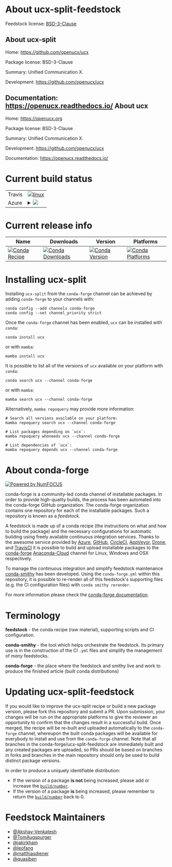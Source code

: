 About ucx-split-feedstock
=========================

Feedstock license: [BSD-3-Clause](https://github.com/conda-forge/ucx-split-feedstock/blob/main/LICENSE.txt)

About ucx-split
---------------

Home: https://github.com/openucx/ucx

Package license: BSD-3-Clause

Summary: Unified Communication X.

Development: https://github.com/openucx/ucx

Documentation: https://openucx.readthedocs.io/
About ucx
---------

Home: https://openucx.org

Package license: BSD-3-Clause

Summary: Unified Communication X.

Development: https://github.com/openucx/ucx

Documentation: https://openucx.readthedocs.io/

Current build status
====================


<table><tr>
    <td>Travis</td>
    <td>
      <a href="https://app.travis-ci.com/conda-forge/ucx-split-feedstock">
        <img alt="linux" src="https://img.shields.io/travis/com/conda-forge/ucx-split-feedstock/main.svg?label=Linux">
      </a>
    </td>
  </tr>
    
  <tr>
    <td>Azure</td>
    <td>
      <details>
        <summary>
          <a href="https://dev.azure.com/conda-forge/feedstock-builds/_build/latest?definitionId=7481&branchName=main">
            <img src="https://dev.azure.com/conda-forge/feedstock-builds/_apis/build/status/ucx-split-feedstock?branchName=main">
          </a>
        </summary>
        <table>
          <thead><tr><th>Variant</th><th>Status</th></tr></thead>
          <tbody><tr>
              <td>linux_64_c_compiler_version10cdt_namecos7cuda_compilernvcccuda_compiler_version11.1cxx_compiler_version10</td>
              <td>
                <a href="https://dev.azure.com/conda-forge/feedstock-builds/_build/latest?definitionId=7481&branchName=main">
                  <img src="https://dev.azure.com/conda-forge/feedstock-builds/_apis/build/status/ucx-split-feedstock?branchName=main&jobName=linux&configuration=linux%20linux_64_c_compiler_version10cdt_namecos7cuda_compilernvcccuda_compiler_version11.1cxx_compiler_version10" alt="variant">
                </a>
              </td>
            </tr><tr>
              <td>linux_64_c_compiler_version10cdt_namecos7cuda_compilernvcccuda_compiler_version11.2cxx_compiler_version10</td>
              <td>
                <a href="https://dev.azure.com/conda-forge/feedstock-builds/_build/latest?definitionId=7481&branchName=main">
                  <img src="https://dev.azure.com/conda-forge/feedstock-builds/_apis/build/status/ucx-split-feedstock?branchName=main&jobName=linux&configuration=linux%20linux_64_c_compiler_version10cdt_namecos7cuda_compilernvcccuda_compiler_version11.2cxx_compiler_version10" alt="variant">
                </a>
              </td>
            </tr><tr>
              <td>linux_64_c_compiler_version7cdt_namecos6cuda_compilernvcccuda_compiler_version10.2cxx_compiler_version7</td>
              <td>
                <a href="https://dev.azure.com/conda-forge/feedstock-builds/_build/latest?definitionId=7481&branchName=main">
                  <img src="https://dev.azure.com/conda-forge/feedstock-builds/_apis/build/status/ucx-split-feedstock?branchName=main&jobName=linux&configuration=linux%20linux_64_c_compiler_version7cdt_namecos6cuda_compilernvcccuda_compiler_version10.2cxx_compiler_version7" alt="variant">
                </a>
              </td>
            </tr><tr>
              <td>linux_64_c_compiler_version9cdt_namecos7cuda_compilernvcccuda_compiler_version11.0cxx_compiler_version9</td>
              <td>
                <a href="https://dev.azure.com/conda-forge/feedstock-builds/_build/latest?definitionId=7481&branchName=main">
                  <img src="https://dev.azure.com/conda-forge/feedstock-builds/_apis/build/status/ucx-split-feedstock?branchName=main&jobName=linux&configuration=linux%20linux_64_c_compiler_version9cdt_namecos7cuda_compilernvcccuda_compiler_version11.0cxx_compiler_version9" alt="variant">
                </a>
              </td>
            </tr><tr>
              <td>linux_aarch64_c_compiler_version10cuda_compilernvcccuda_compiler_version11.2cxx_compiler_version10</td>
              <td>
                <a href="https://dev.azure.com/conda-forge/feedstock-builds/_build/latest?definitionId=7481&branchName=main">
                  <img src="https://dev.azure.com/conda-forge/feedstock-builds/_apis/build/status/ucx-split-feedstock?branchName=main&jobName=linux&configuration=linux%20linux_aarch64_c_compiler_version10cuda_compilernvcccuda_compiler_version11.2cxx_compiler_version10" alt="variant">
                </a>
              </td>
            </tr><tr>
              <td>linux_ppc64le_c_compiler_version10cuda_compilernvcccuda_compiler_version11.2cxx_compiler_version10</td>
              <td>
                <a href="https://dev.azure.com/conda-forge/feedstock-builds/_build/latest?definitionId=7481&branchName=main">
                  <img src="https://dev.azure.com/conda-forge/feedstock-builds/_apis/build/status/ucx-split-feedstock?branchName=main&jobName=linux&configuration=linux%20linux_ppc64le_c_compiler_version10cuda_compilernvcccuda_compiler_version11.2cxx_compiler_version10" alt="variant">
                </a>
              </td>
            </tr>
          </tbody>
        </table>
      </details>
    </td>
  </tr>
</table>

Current release info
====================

| Name | Downloads | Version | Platforms |
| --- | --- | --- | --- |
| [![Conda Recipe](https://img.shields.io/badge/recipe-ucx-green.svg)](https://anaconda.org/conda-forge/ucx) | [![Conda Downloads](https://img.shields.io/conda/dn/conda-forge/ucx.svg)](https://anaconda.org/conda-forge/ucx) | [![Conda Version](https://img.shields.io/conda/vn/conda-forge/ucx.svg)](https://anaconda.org/conda-forge/ucx) | [![Conda Platforms](https://img.shields.io/conda/pn/conda-forge/ucx.svg)](https://anaconda.org/conda-forge/ucx) |

Installing ucx-split
====================

Installing `ucx-split` from the `conda-forge` channel can be achieved by adding `conda-forge` to your channels with:

```
conda config --add channels conda-forge
conda config --set channel_priority strict
```

Once the `conda-forge` channel has been enabled, `ucx` can be installed with `conda`:

```
conda install ucx
```

or with `mamba`:

```
mamba install ucx
```

It is possible to list all of the versions of `ucx` available on your platform with `conda`:

```
conda search ucx --channel conda-forge
```

or with `mamba`:

```
mamba search ucx --channel conda-forge
```

Alternatively, `mamba repoquery` may provide more information:

```
# Search all versions available on your platform:
mamba repoquery search ucx --channel conda-forge

# List packages depending on `ucx`:
mamba repoquery whoneeds ucx --channel conda-forge

# List dependencies of `ucx`:
mamba repoquery depends ucx --channel conda-forge
```


About conda-forge
=================

[![Powered by
NumFOCUS](https://img.shields.io/badge/powered%20by-NumFOCUS-orange.svg?style=flat&colorA=E1523D&colorB=007D8A)](https://numfocus.org)

conda-forge is a community-led conda channel of installable packages.
In order to provide high-quality builds, the process has been automated into the
conda-forge GitHub organization. The conda-forge organization contains one repository
for each of the installable packages. Such a repository is known as a *feedstock*.

A feedstock is made up of a conda recipe (the instructions on what and how to build
the package) and the necessary configurations for automatic building using freely
available continuous integration services. Thanks to the awesome service provided by
[Azure](https://azure.microsoft.com/en-us/services/devops/), [GitHub](https://github.com/),
[CircleCI](https://circleci.com/), [AppVeyor](https://www.appveyor.com/),
[Drone](https://cloud.drone.io/welcome), and [TravisCI](https://travis-ci.com/)
it is possible to build and upload installable packages to the
[conda-forge](https://anaconda.org/conda-forge) [Anaconda-Cloud](https://anaconda.org/)
channel for Linux, Windows and OSX respectively.

To manage the continuous integration and simplify feedstock maintenance
[conda-smithy](https://github.com/conda-forge/conda-smithy) has been developed.
Using the ``conda-forge.yml`` within this repository, it is possible to re-render all of
this feedstock's supporting files (e.g. the CI configuration files) with ``conda smithy rerender``.

For more information please check the [conda-forge documentation](https://conda-forge.org/docs/).

Terminology
===========

**feedstock** - the conda recipe (raw material), supporting scripts and CI configuration.

**conda-smithy** - the tool which helps orchestrate the feedstock.
                   Its primary use is in the construction of the CI ``.yml`` files
                   and simplify the management of *many* feedstocks.

**conda-forge** - the place where the feedstock and smithy live and work to
                  produce the finished article (built conda distributions)


Updating ucx-split-feedstock
============================

If you would like to improve the ucx-split recipe or build a new
package version, please fork this repository and submit a PR. Upon submission,
your changes will be run on the appropriate platforms to give the reviewer an
opportunity to confirm that the changes result in a successful build. Once
merged, the recipe will be re-built and uploaded automatically to the
`conda-forge` channel, whereupon the built conda packages will be available for
everybody to install and use from the `conda-forge` channel.
Note that all branches in the conda-forge/ucx-split-feedstock are
immediately built and any created packages are uploaded, so PRs should be based
on branches in forks and branches in the main repository should only be used to
build distinct package versions.

In order to produce a uniquely identifiable distribution:
 * If the version of a package **is not** being increased, please add or increase
   the [``build/number``](https://docs.conda.io/projects/conda-build/en/latest/resources/define-metadata.html#build-number-and-string).
 * If the version of a package **is** being increased, please remember to return
   the [``build/number``](https://docs.conda.io/projects/conda-build/en/latest/resources/define-metadata.html#build-number-and-string)
   back to 0.

Feedstock Maintainers
=====================

* [@Akshay-Venkatesh](https://github.com/Akshay-Venkatesh/)
* [@TomAugspurger](https://github.com/TomAugspurger/)
* [@jakirkham](https://github.com/jakirkham/)
* [@leofang](https://github.com/leofang/)
* [@matthiasdiener](https://github.com/matthiasdiener/)
* [@quasiben](https://github.com/quasiben/)

